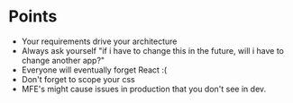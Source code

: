 # Points

- Your requirements drive your architecture
- Always ask yourself "if i have to change this in the future, will i have to change another app?"
- Everyone will eventually forget React :(
- Don't forget to scope your css
- MFE's might cause issues in production that you don't see in dev.
